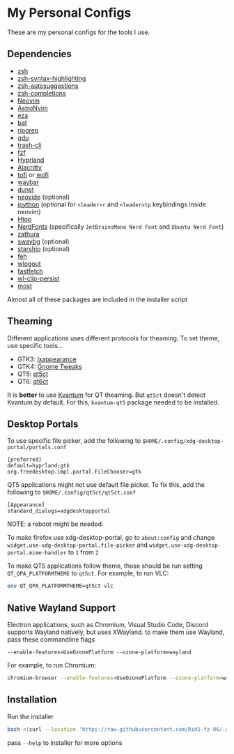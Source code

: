 # My Personal Configs

These are my personal configs for the tools I use.

## Dependencies

- [zsh](https://www.zsh.org)
- [zsh-syntax-highlighting](https://github.com/zsh-users/zsh-syntax-highlighting)
- [zsh-autosuggestions](https://github.com/zsh-users/zsh-autosuggestions)
- [zsh-completions](https://github.com/zsh-users/zsh-completions)
- [Neovim](https://neovim.io)
- [AstroNvim](https://astronvim.com)
- [eza](https://github.com/eza-community/eza)
- [bat](https://github.com/sharkdp/bat)
- [ripgrep](https://github.com/BurntSushi/ripgrep)
- [gdu](https://github.com/dundee/gdu)
- [trash-cli](https://github.com/andreafrancia/trash-cli)
- [fzf](https://github.com/junegunn/fzf)
- [Hyprland](https://hyprland.org)
- [Alacritty](https://alacritty.org/)
- [tofi](https://github.com/philj56/tofi) or [wofi](https://hg.sr.ht/~scoopta/wofi)
- [waybar](https://github.com/Alexays/Waybar)
- [dunst](https://github.com/dunst-project/dunst)
- [neovide](https://github.com/neovide/neovide) (optional)
- [ipython](https://ipython.org) (optional for `<leader>r` and `<leader>tp` keybindings inside neovim)
- [Htop](https://htop.dev)
- [NerdFonts](https://www.nerdfonts.com) (specifically `JetBrainsMono Nerd Font` and `Ubuntu Nerd Font`)
- [zathura](https://pwmt.org/projects/zathura)
- [swaybg](https://github.com/swaywm/swaybg) (optional)
- [starship](https://starship.rs) (optional)
- [feh](https://feh.finalrewind.org)
- [wlogout](https://github.com/ArtsyMacaw/wlogout)
- [fastfetch](https://github.com/fastfetch-cli/fastfetch)
- [wl-clip-persist](https://github.com/Linus789/wl-clip-persist)
- [most](https://www.jedsoft.org/most)

Almost all of these packages are included in the installer script

## Theaming

Different applications uses different protocols for theaming. To set theme, use specific tools...

- GTK3: [lxappearance](https://github.com/lxde/lxappearance)
- GTK4: [Gnome Tweaks](https://gitlab.gnome.org/GNOME/gnome-tweaks)
- QT5: [qt5ct](https://github.com/desktop-app/qt5ct)
- QT6: [qt6ct](https://github.com/trialuser02/qt6ct)

It is **better** to use [Kvantum](https://github.com/tsujan/Kvantum) for QT theaming. But `qt5ct` doesn't detect Kvantum by default. For this, `kvantum-qt5` package needed to be installed.

## Desktop Portals

To use specific file picker, add the following to `$HOME/.config/xdg-desktop-portal/portals.conf`

```dosini
[preferred]
default=hyprland;gtk
org.freedesktop.impl.portal.FileChooser=gtk
```

QT5 applications might not use default file picker. To fix this, add the following to `$HOME/.config/qt5ct/qt5ct.conf`

```dosini
[Appearance]
standard_dialogs=xdgdesktopportal
```

NOTE: a reboot might be needed.

To make firefox use xdg-desktop-portal, go to `about:config` and change `widget.use-xdg-desktop-portal.file-picker` and `widget.use-xdg-desktop-portal.mime-handler` to `1` from `2`

To make QT5 applications follow theme, those should be run setting `QT_QPA_PLATFORMTHEME` to `qt5ct`. For example, to run VLC:

```bash
env QT_QPA_PLATFORMTHEME=qt5ct vlc
```

## Native Wayland Support

Electron applications, such as Chromium, Visual Studio Code, Discord supports Wayland natively, but uses XWayland. to make them use Wayland, pass these commandline flags

```
--enable-features=UseOzonePlatform --ozone-platform=wayland
```

For example, to run Chromium:

```bash
chromium-browser --enable-features=UseOzonePlatform --ozone-platform=wayland
```

## Installation

Run the installer

```bash
bash <(curl --location 'https://raw.githubusercontent.com/Rid1-fz-06/.dotfiles/master/install')

```

pass `--help` to installer for more options
